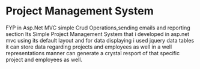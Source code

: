 # Project Management System
FYP in Asp.Net MVC simple Crud Operations,sending emails and reporting section
Its Simple Project Management System that i developed in asp.net mvc 
using its default layout and for data displaying i used jquery data tables
it can store data regarding projects and employees as well in a well representations manner 
can generate a crystal resport of that specific project and employees as well.
